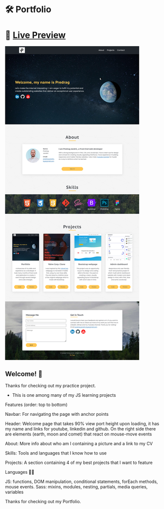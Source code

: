 # 🛠 Portfolio

# 🔗 [Live Preview](https://www.predrag-jandric.com/)
![Design preview](./assets/img/img-for-github-readme.jpg)

## Welcome! 👋

Thanks for checking out my practice project.

- This is one among many of my JS learning projects

Features (order: top to bottom)

Navbar: For navigating the page with anchor points

Header: Welcome page that takes 90% view port height upon loading, it has my name and links for youtube, linkedin and github. On the right side there are elements (earth, moon and comet) that react on mouse-move events

About: More info about who am I containing a picture and a link to my CV

Skills: Tools and languages that I know how to use

Projects: A section containing 4 of my best projects that I want to feature

Languages 👨‍💻

JS: functions, DOM manipulation, conditional statements, forEach methods, mouse events.
Sass: mixins, modules, nesting, partials, media queries, variables

Thanks for checking out my Portfolio.